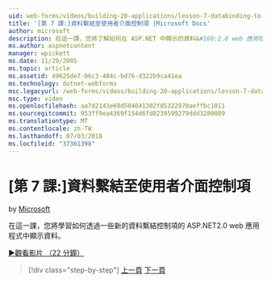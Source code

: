 ```yaml
---
uid: web-forms/videos/building-20-applications/lesson-7-databinding-to-user-interface-controls
title: '[第 7 課:]資料繫結至使用者介面控制項 |Microsoft Docs'
author: microsoft
description: 在這一課，您將了解如何在 ASP.NET 中顯示的資料&#160;2.0 web 應用程式可以透過一些新的資料繫結控制項。
ms.author: aspnetcontent
manager: wpickett
ms.date: 11/29/2005
ms.topic: article
ms.assetid: 49625de7-06c3-484c-bd76-d322b9ca41ea
ms.technology: dotnet-webforms
msc.legacyurl: /web-forms/videos/building-20-applications/lesson-7-databinding-to-user-interface-controls
msc.type: video
ms.openlocfilehash: aa7d2143e60d504041302f85322970aeffbc1011
ms.sourcegitcommit: 953ff9ea4369f154d6fd0239599279ddd3280009
ms.translationtype: MT
ms.contentlocale: zh-TW
ms.lasthandoff: 07/03/2018
ms.locfileid: "37361398"
---
```

<a name="lesson-7-databinding-to-user-interface-controls"></a>[第 7 課:]資料繫結至使用者介面控制項
====================
by [Microsoft](https://github.com/microsoft)

在這一課，您將學習如何透過一些新的資料繫結控制項的 ASP.NET2.0 web 應用程式中顯示資料。

[&#9654;觀看影片 （22 分鐘）](https://channel9.msdn.com/Blogs/ASP-NET-Site-Videos/lesson-7-databinding-to-user-interface-controls)

> [!div class="step-by-step"]
> [上一頁](lesson-6-working-with-stylesheets-and-master-pages.md)
> [下一頁](lesson-8-working-with-the-gridview-and-formview.md)
